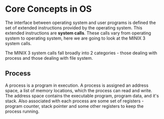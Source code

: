 # Core Concepts in OS

The interface between operating system and user programs is defined the set of extended instructions provided by the operating system. This extended instructions are **system calls**. These calls vary from operating system to operating system, here we are going to look at the MINIX 3 system calls.

The MINIX 3 system calls fall broadly into 2 categories - those dealing with process and those dealing with file system.

## Process 

A process is a program in execution. A process is assigned an address space, a list of memory locations, which the process can read and write. The address space contains the executable program, program data, and it's stack. Also associated with each process are some set of registers - program counter, stack pointer and some other registers to keep the process running.


